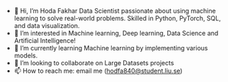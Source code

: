 - 👋 Hi, I’m Hoda Fakhar 
Data Scientist passionate about using machine learning to solve real-world problems. Skilled in Python, PyTorch, SQL, and data visualization.
- 👀 I’m interested in Machine learning, Deep learning, Data Science and Artificial Intelligence!
- 🌱 I’m currently learning Machine learning by implementing various models.
- 💞️ I’m looking to collaborate on Large Datasets projects
- 📫 How to reach me: email me (hodfa840@student.liu.se)

<!---
hodfa840/hodfa840 is a ✨ special ✨ repository because its `README.md` (this file) appears on your GitHub profile.
You can click the Preview link to take a look at your changes.
--->
